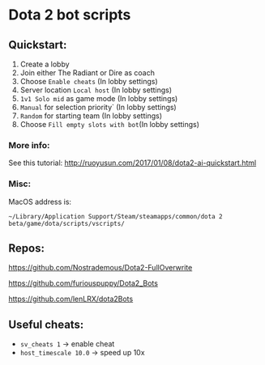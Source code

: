 # Dota 2 bot scripts


## Quickstart:

1. Create a lobby 
2. Join either The Radiant or Dire as coach
3. Choose `Enable cheats` (In lobby settings)
4. Server location `Local host` (In lobby settings)
5. `1v1 Solo mid` as game mode (In lobby settings)
6. `Manual` for selection priority` (In lobby settings)
7. `Random` for starting team (In lobby settings)
8. Choose `Fill empty slots with bot`(In lobby settings)


### More info:
See this tutorial: http://ruoyusun.com/2017/01/08/dota2-ai-quickstart.html

### Misc:
MacOS address is: 

`~/Library/Application Support/Steam/steamapps/common/dota 2 beta/game/dota/scripts/vscripts/`


## Repos:

https://github.com/Nostrademous/Dota2-FullOverwrite

https://github.com/furiouspuppy/Dota2_Bots

https://github.com/lenLRX/dota2Bots


## Useful cheats:
- `sv_cheats 1` -> enable cheat
- `host_timescale 10.0` -> speed up 10x
